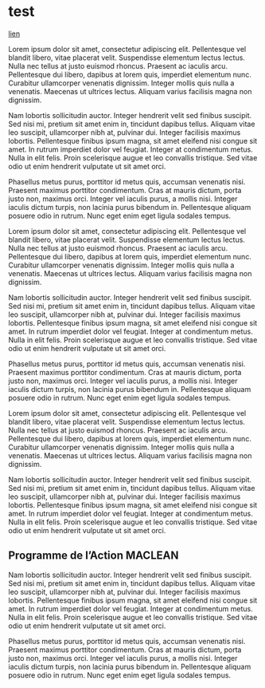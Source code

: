 # test

[lien](#programme-de-laction-maclean)

Lorem ipsum dolor sit amet, consectetur adipiscing elit. Pellentesque vel blandit libero, vitae placerat velit. Suspendisse elementum lectus lectus. Nulla nec tellus at justo euismod rhoncus. Praesent ac iaculis arcu. Pellentesque dui libero, dapibus at lorem quis, imperdiet elementum nunc. Curabitur ullamcorper venenatis dignissim. Integer mollis quis nulla a venenatis. Maecenas ut ultrices lectus. Aliquam varius facilisis magna non dignissim.

Nam lobortis sollicitudin auctor. Integer hendrerit velit sed finibus suscipit. Sed nisi mi, pretium sit amet enim in, tincidunt dapibus tellus. Aliquam vitae leo suscipit, ullamcorper nibh at, pulvinar dui. Integer facilisis maximus lobortis. Pellentesque finibus ipsum magna, sit amet eleifend nisi congue sit amet. In rutrum imperdiet dolor vel feugiat. Integer at condimentum metus. Nulla in elit felis. Proin scelerisque augue et leo convallis tristique. Sed vitae odio ut enim hendrerit vulputate ut sit amet orci.

Phasellus metus purus, porttitor id metus quis, accumsan venenatis nisi. Praesent maximus porttitor condimentum. Cras at mauris dictum, porta justo non, maximus orci. Integer vel iaculis purus, a mollis nisi. Integer iaculis dictum turpis, non lacinia purus bibendum in. Pellentesque aliquam posuere odio in rutrum. Nunc eget enim eget ligula sodales tempus.

Lorem ipsum dolor sit amet, consectetur adipiscing elit. Pellentesque vel blandit libero, vitae placerat velit. Suspendisse elementum lectus lectus. Nulla nec tellus at justo euismod rhoncus. Praesent ac iaculis arcu. Pellentesque dui libero, dapibus at lorem quis, imperdiet elementum nunc. Curabitur ullamcorper venenatis dignissim. Integer mollis quis nulla a venenatis. Maecenas ut ultrices lectus. Aliquam varius facilisis magna non dignissim.

Nam lobortis sollicitudin auctor. Integer hendrerit velit sed finibus suscipit. Sed nisi mi, pretium sit amet enim in, tincidunt dapibus tellus. Aliquam vitae leo suscipit, ullamcorper nibh at, pulvinar dui. Integer facilisis maximus lobortis. Pellentesque finibus ipsum magna, sit amet eleifend nisi congue sit amet. In rutrum imperdiet dolor vel feugiat. Integer at condimentum metus. Nulla in elit felis. Proin scelerisque augue et leo convallis tristique. Sed vitae odio ut enim hendrerit vulputate ut sit amet orci.

Phasellus metus purus, porttitor id metus quis, accumsan venenatis nisi. Praesent maximus porttitor condimentum. Cras at mauris dictum, porta justo non, maximus orci. Integer vel iaculis purus, a mollis nisi. Integer iaculis dictum turpis, non lacinia purus bibendum in. Pellentesque aliquam posuere odio in rutrum. Nunc eget enim eget ligula sodales tempus.

Lorem ipsum dolor sit amet, consectetur adipiscing elit. Pellentesque vel blandit libero, vitae placerat velit. Suspendisse elementum lectus lectus. Nulla nec tellus at justo euismod rhoncus. Praesent ac iaculis arcu. Pellentesque dui libero, dapibus at lorem quis, imperdiet elementum nunc. Curabitur ullamcorper venenatis dignissim. Integer mollis quis nulla a venenatis. Maecenas ut ultrices lectus. Aliquam varius facilisis magna non dignissim.

Nam lobortis sollicitudin auctor. Integer hendrerit velit sed finibus suscipit. Sed nisi mi, pretium sit amet enim in, tincidunt dapibus tellus. Aliquam vitae leo suscipit, ullamcorper nibh at, pulvinar dui. Integer facilisis maximus lobortis. Pellentesque finibus ipsum magna, sit amet eleifend nisi congue sit amet. In rutrum imperdiet dolor vel feugiat. Integer at condimentum metus. Nulla in elit felis. Proin scelerisque augue et leo convallis tristique. Sed vitae odio ut enim hendrerit vulputate ut sit amet orci.

## Programme de l’Action MACLEAN

Nam lobortis sollicitudin auctor. Integer hendrerit velit sed finibus suscipit. Sed nisi mi, pretium sit amet enim in, tincidunt dapibus tellus. Aliquam vitae leo suscipit, ullamcorper nibh at, pulvinar dui. Integer facilisis maximus lobortis. Pellentesque finibus ipsum magna, sit amet eleifend nisi congue sit amet. In rutrum imperdiet dolor vel feugiat. Integer at condimentum metus. Nulla in elit felis. Proin scelerisque augue et leo convallis tristique. Sed vitae odio ut enim hendrerit vulputate ut sit amet orci.

Phasellus metus purus, porttitor id metus quis, accumsan venenatis nisi. Praesent maximus porttitor condimentum. Cras at mauris dictum, porta justo non, maximus orci. Integer vel iaculis purus, a mollis nisi. Integer iaculis dictum turpis, non lacinia purus bibendum in. Pellentesque aliquam posuere odio in rutrum. Nunc eget enim eget ligula sodales tempus.
